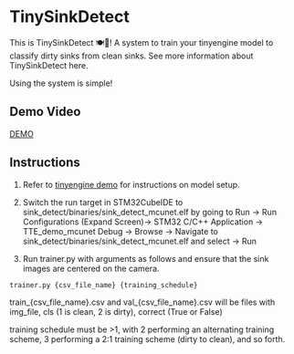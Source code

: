 # TinySinkDetect
This is TinySinkDetect 🍽️🚀! A system to train your tinyengine model to classify dirty sinks from clean sinks. See more information about TinySinkDetect here. 

Using the system is simple! 

## Demo Video
[DEMO](https://i.giphy.com/media/v1.Y2lkPTc5MGI3NjExZ3d6N3o5eTJsc3Nha3dtNXN3aG04M2ZtYXVkMWVoYmR5OTE0YWRkZyZlcD12MV9pbnRlcm5hbF9naWZfYnlfaWQmY3Q9Zw/1MEke7rfFxaJEY25tv/giphy.gif)

## Instructions

1. Refer to [tinyengine demo](https://github.com/mit-han-lab/tinyengine/tree/main/tutorial/training) for instructions on model setup.

2. Switch the run target in STM32CubeIDE to sink_detect/binaries/sink_detect_mcunet.elf by going to Run -> Run Configurations (Expand Screen)-> STM32 C/C++ Application -> TTE_demo_mcunet Debug -> Browse -> Navigate to sink_detect/binaries/sink_detect_mcunet.elf and select -> Run

3. Run trainer.py with arguments as follows and ensure that the sink images are centered on the camera.

`trainer.py {csv_file_name} {training_schedule}`

train_{csv_file_name}.csv and val_{csv_file_name}.csv will be files with img_file, cls (1 is clean, 2 is dirty), correct (True or False)

training schedule must be >1, with 2 performing an alternating training scheme, 3 performing a 2:1 training scheme (dirty to clean), and so forth. 
